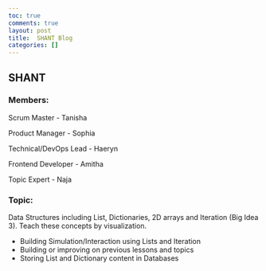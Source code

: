 ```yaml
---
toc: true
comments: true
layout: post
title:  SHANT Blog
categories: []
---
```


## SHANT

### Members:
Scrum Master - Tanisha

Product Manager - Sophia

Technical/DevOps Lead - Haeryn

Frontend Developer - Amitha

Topic Expert - Naja

### Topic:
Data Structures including List, Dictionaries, 2D arrays and Iteration (Big Idea 3). Teach these concepts by visualization.
- Building Simulation/Interaction using Lists and Iteration
- Building or improving on previous lessons and topics
- Storing List and Dictionary content in Databases